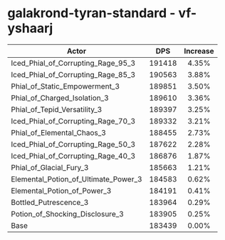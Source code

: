 # galakrond-tyran-standard - vf-yshaarj
| Actor | DPS | Increase |
|---|:---:|:---:|
|Iced_Phial_of_Corrupting_Rage_95_3|191418|4.35%|
|Iced_Phial_of_Corrupting_Rage_85_3|190563|3.88%|
|Phial_of_Static_Empowerment_3|189851|3.50%|
|Phial_of_Charged_Isolation_3|189610|3.36%|
|Phial_of_Tepid_Versatility_3|189397|3.25%|
|Iced_Phial_of_Corrupting_Rage_70_3|189332|3.21%|
|Phial_of_Elemental_Chaos_3|188455|2.73%|
|Iced_Phial_of_Corrupting_Rage_50_3|187622|2.28%|
|Iced_Phial_of_Corrupting_Rage_40_3|186876|1.87%|
|Phial_of_Glacial_Fury_3|185663|1.21%|
|Elemental_Potion_of_Ultimate_Power_3|184583|0.62%|
|Elemental_Potion_of_Power_3|184191|0.41%|
|Bottled_Putrescence_3|183964|0.29%|
|Potion_of_Shocking_Disclosure_3|183905|0.25%|
|Base|183439|0.00%|
